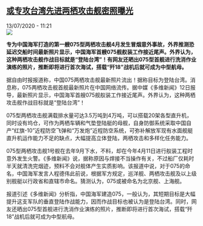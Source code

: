 <!--1594634075000-->
[或专攻台湾先进两栖攻击舰密照曝光](http://www.rfi.fr//cn/%E4%B8%AD%E5%9B%BD/20200713-%E6%94%BB%E5%8F%B0%E6%B9%BE%E5%85%88%E8%BF%9B%E4%B8%A4%E6%A0%96%E6%94%BB%E5%87%BB%E8%88%B0%E5%AF%86%E7%85%A7%E6%9B%9D%E5%85%89)
------

<div>13/07/2020 - 11:21</div><img src="https://s.rfi.fr/media/display/29cce86c-c4ea-11ea-b863-005056bff430/w:310/p:16x9/gjj.jpg"><p><strong>专为中国海军打造的第一艘075型两栖攻击舰4月发生冒烟意外事故，外界推测恐延迟交船时间最新照片显示，中国海军首艘075舰舣装工作接近尾声。外界认为，这种两栖攻击舰作战目标就是“登陆台湾”！有网友还晒出075型首舰进行洗消作业演练的照片，推断即将进行首次海试，搭载“歼18”战机后就可成为中型航母。</strong></p><div class="t-content__body u-clearfix"><div class="m-interstitial"></div><p>据自由时报报道称，中国075两栖攻击舰最新照片流出！据称目标为登陆台湾。消息称，075两栖攻击舰首舰最新照片在中国网络流传。据中媒《多维新闻》12日报导，最新照片显示，中国海军首艘075舰舣装工作接近尾声。外界认为，这种两栖攻击舰作战目标就是“登陆台湾”！</p><p>075型两栖攻击舰满载排水量可达3.5万吨到4万吨，可以搭载20架各型直升机，同时设有坞仓，可作为两栖车辆和气垫登陆艇的母舰，自身防御系统采取中国自产“红旗-10”近程防空飞弹和“万发炮”近程防空系统，可弥补解放军现有水面舰艇直升机运作能力不足的缺点，大幅提高立体登陆，两栖攻击和多样化任务能力。</p><p>075型两栖攻击舰1号舰在去年9月下水，不料，却在今年4月11日进行舣装工程时意外发生火警。《多维新闻》说，据称原因与焊接不当操作有关，不过船厂仅耗时半天就清洗完烟迹，预料不会对舰体产生实质影响。该报道中说，对于075的命名，中国海军发言人程德伟此前说，根据军方规定，巡洋舰、两栖攻击舰及以上级别舰艇以行政省和直辖市命名。猜测认为，075或被命名为北京舰、上海舰。</p><p>报道引述《多维新闻》分析指，中国海军建造075，一般认为，其短期目标是大幅提升这支军队的垂直登陆作战能力，因而作战目标也被认为是登陆台湾。同时，网友还晒出075型首舰进行洗消作业演练的照片，推断即将进行首次海试，搭载“歼18”战机后就可成为中型航母。</p><div class="o-self-promo o-self-promo--nl o-self-promo--hidden" data-selfpromo-newsletter></div><div class="o-self-promo o-self-promo--app o-self-promo--hidden" data-selfpromo-app></div></div>

